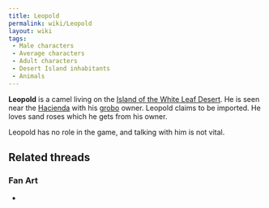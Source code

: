 ```yaml
---
title: Leopold
permalink: wiki/Leopold
layout: wiki
tags:
 - Male characters
 - Average characters
 - Adult characters
 - Desert Island inhabitants
 - Animals
---
```


**Leopold** is a camel living on the [Island of the White Leaf
Desert](Island_of_the_White_Leaf_Desert "wikilink"). He is seen near the
[Hacienda](Hacienda "wikilink") with his [grobo](grobo "wikilink")
owner. Leopold claims to be imported. He loves sand roses which he gets
from his owner.

Leopold has no role in the game, and talking with him is not vital.

## Related threads

### Fan Art

- 
